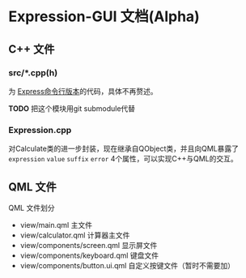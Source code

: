 # Expression-GUI 文档(Alpha)

## C++ 文件

### src/*.cpp(h)
为 [Express命令行版本](https://github.com/FFF-Tuan-431-1/expression)的代码，具体不再赘述。

**TODO** 把这个模块用git submodule代替

### Expression.cpp

对Calculate类的进一步封装，现在继承自QObject类，并且向QML暴露了`expression` `value` `suffix` `error`   4个属性，可以实现C++与QML的交互。


## QML 文件

QML 文件划分

- view/main.qml 主文件
- view/calculator.qml 计算器主文件
- view/components/screen.qml 显示屏文件
- view/components/keyboard.qml 键盘文件
- view/components/button.ui.qml 自定义按键文件（暂时不需要加）

